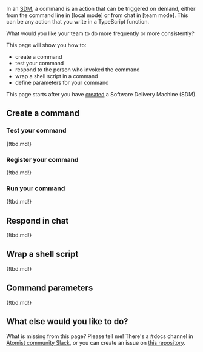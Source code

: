 In an [SDM][], a command is an action that can be triggered on demand, either from the command line in [local mode]
or from chat in [team mode]. This can be any action that you write in a TypeScript function.

What would you like your team to do more frequently or more consistently?

This page will show you how to:

*  create a command
*  test your command
*  respond to the person who invoked the command
*  wrap a shell script in a command
*  define parameters for your command

This page starts after you have [created][create] a Software Delivery Machine (SDM).

## Create a command

### Test your command

{!tbd.md!}

### Register your command

{!tbd.md!}

### Run your command

{!tbd.md!}

## Respond in chat

{!tbd.md!}

## Wrap a shell script

{!tbd.md!}

## Command parameters


{!tbd.md!}

## What else would you like to do?

What is missing from this page? Please tell me! There's a #docs channel in [Atomist community Slack][join], 
or you can create an issue on [this repository][this-repo].

[join]: join.atomist.com (Atomist community Slack)
[this-repo]: https://github.com/atomist/docs (Docs repository)
[create]: sdm.md#creating-an-sdm-project (Create an SDM)
[SDM]: sdm.md